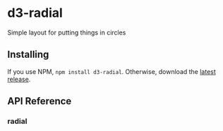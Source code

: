 # d3-radial

Simple layout for putting things in circles

## Installing

If you use NPM, `npm install d3-radial`. Otherwise, download the [latest release](https://github.com/vlandham/d3-radial/releases/latest).

## API Reference


### radial
